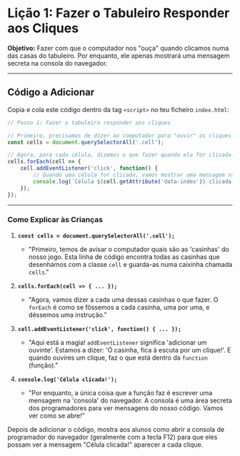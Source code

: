 # Lição 1: Fazer o Tabuleiro Responder aos Cliques

**Objetivo:** Fazer com que o computador nos "ouça" quando clicamos numa das casas do tabuleiro. Por enquanto, ele apenas mostrará uma mensagem secreta na consola do navegador.

---

## Código a Adicionar

Copia e cola este código dentro da tag `<script>` no teu ficheiro `index.html`:

```javascript
// Passo 1: Fazer o tabuleiro responder aos cliques

// Primeiro, precisamos de dizer ao computador para "ouvir" os cliques nas células.
const cells = document.querySelectorAll('.cell');

// Agora, para cada célula, dizemos o que fazer quando ela for clicada.
cells.forEach(cell => {
    cell.addEventListener('click', function() {
        // Quando uma célula for clicada, vamos mostrar uma mensagem na consola.
        console.log(`Célula ${cell.getAttribute('data-index')} clicada!`);
    });
});
```

---

### Como Explicar às Crianças

1. **`const cells = document.querySelectorAll('.cell');`**
   * "Primeiro, temos de avisar o computador quais são as 'casinhas' do nosso jogo. Esta linha de código encontra todas as casinhas que desenhámos com a classe `cell` e guarda-as numa caixinha chamada `cells`."

2. **`cells.forEach(cell => { ... });`**
   * "Agora, vamos dizer a cada uma dessas casinhas o que fazer. O `forEach` é como se fôssemos a cada casinha, uma por uma, e déssemos uma instrução."

3. **`cell.addEventListener('click', function() { ... });`**
   * "Aqui está a magia! `addEventListener` significa 'adicionar um ouvinte'. Estamos a dizer: 'Ó casinha, fica à escuta por um clique!'. E quando ouvires um clique, faz o que está dentro da `function` (função)."

4. **`console.log('Célula clicada!');`**
   * "Por enquanto, a única coisa que a função faz é escrever uma mensagem na 'consola' do navegador. A consola é uma área secreta dos programadores para ver mensagens do nosso código. Vamos ver como se abre!"

Depois de adicionar o código, mostra aos alunos como abrir a consola de programador do navegador (geralmente com a tecla F12) para que eles possam ver a mensagem "Célula clicada!" aparecer a cada clique.
